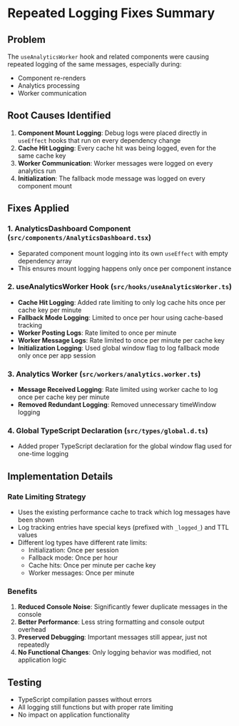 # Repeated Logging Fixes Summary

## Problem

The `useAnalyticsWorker` hook and related components were causing repeated logging of the same
messages, especially during:

- Component re-renders
- Analytics processing
- Worker communication

## Root Causes Identified

1. **Component Mount Logging**: Debug logs were placed directly in `useEffect` hooks that run on
   every dependency change
2. **Cache Hit Logging**: Every cache hit was being logged, even for the same cache key
3. **Worker Communication**: Worker messages were logged on every analytics run
4. **Initialization**: The fallback mode message was logged on every component mount

## Fixes Applied

### 1. **AnalyticsDashboard Component** (`src/components/AnalyticsDashboard.tsx`)

- Separated component mount logging into its own `useEffect` with empty dependency array
- This ensures mount logging happens only once per component instance

### 2. **useAnalyticsWorker Hook** (`src/hooks/useAnalyticsWorker.ts`)

- **Cache Hit Logging**: Added rate limiting to only log cache hits once per cache key per minute
- **Fallback Mode Logging**: Limited to once per hour using cache-based tracking
- **Worker Posting Logs**: Rate limited to once per minute
- **Worker Message Logs**: Rate limited to once per minute per cache key
- **Initialization Logging**: Used global window flag to log fallback mode only once per app session

### 3. **Analytics Worker** (`src/workers/analytics.worker.ts`)

- **Message Received Logging**: Rate limited using worker cache to log once per cache key per minute
- **Removed Redundant Logging**: Removed unnecessary timeWindow logging

### 4. **Global TypeScript Declaration** (`src/types/global.d.ts`)

- Added proper TypeScript declaration for the global window flag used for one-time logging

## Implementation Details

### Rate Limiting Strategy

- Uses the existing performance cache to track which log messages have been shown
- Log tracking entries have special keys (prefixed with `_logged_`) and TTL values
- Different log types have different rate limits:
  - Initialization: Once per session
  - Fallback mode: Once per hour
  - Cache hits: Once per minute per cache key
  - Worker messages: Once per minute

### Benefits

1. **Reduced Console Noise**: Significantly fewer duplicate messages in the console
2. **Better Performance**: Less string formatting and console output overhead
3. **Preserved Debugging**: Important messages still appear, just not repeatedly
4. **No Functional Changes**: Only logging behavior was modified, not application logic

## Testing

- TypeScript compilation passes without errors
- All logging still functions but with proper rate limiting
- No impact on application functionality
